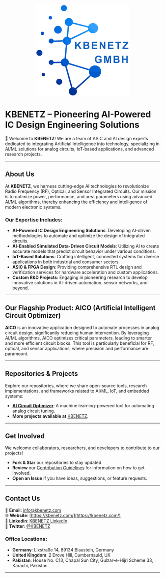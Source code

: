 <p align="center">
  <img src="https://github.com/KBENetzGmbH/.github/blob/main/profile/KBENETZ_Logo.png" alt="KBENETZ Logo" width="300"/>
</p>

# **KBENETZ – Pioneering AI-Powered IC Design Engineering Solutions**

🚀 Welcome to **KBENETZ**! We are a team of ASIC and AI design experts dedicated to integrating Artificial Intelligence into technology, specializing in AI/ML solutions for analog circuits, IoT-based applications, and advanced research projects.

---

## **About Us**

At **KBENETZ**, we harness cutting-edge AI technologies to revolutionize Radio Frequency (RF), Optical, and Sensor Integrated Circuits. Our mission is to optimize power, performance, and area parameters using advanced AI/ML algorithms, thereby enhancing the efficiency and intelligence of modern electronic systems.

### **Our Expertise Includes:**

- **AI-Powered IC Design Engineering Solutions**: Developing AI-driven methodologies to automate and optimize the design of integrated circuits.
- **AI-Enabled Simulated Data-Driven Circuit Models**: Utilizing AI to create accurate models that predict circuit behavior under various conditions.
- **IoT-Based Solutions**: Crafting intelligent, connected systems for diverse applications in both industrial and consumer sectors.
- **ASIC & FPGA Design**: Providing comprehensive RTL design and verification services for hardware acceleration and custom applications.
- **Custom R&D Projects**: Engaging in pioneering research to develop innovative solutions in AI-driven automation, sensor networks, and beyond.

---

## **Our Flagship Product: AICO (Artificial Intelligent Circuit Optimizer)**

**AICO** is an innovative application designed to automate processes in analog circuit design, significantly reducing human intervention. By leveraging AI/ML algorithms, AICO optimizes critical parameters, leading to smarter and more efficient circuit blocks. This tool is particularly beneficial for RF, optical, and sensor applications, where precision and performance are paramount.

---

## **Repositories & Projects**

Explore our repositories, where we share open-source tools, research implementations, and frameworks related to AI/ML, IoT, and embedded systems:

- **[AI Circuit Optimizer](#)**: A machine learning-powered tool for automating analog circuit tuning.
- **More projects available at** [KBENETZ](https://kbenetz.com/).

---

## **Get Involved**

We welcome collaborators, researchers, and developers to contribute to our projects!

- **Fork & Star** our repositories to stay updated.
- **Review** our [Contribution Guidelines](#) for information on how to get involved.
- **Open an Issue** if you have ideas, suggestions, or feature requests.

---

## **Contact Us**

📧 **Email**: [info@kbenetz.com](mailto:info@kbenetz.com)  
🌐 **Website**: [https://kbenetz.com/](https://kbenetz.com/)  
👥 **LinkedIn**: [KBENETZ LinkedIn](#)  
🔗 **Twitter**: [@KBENETZ](#)  

### **Office Locations:**

- **Germany**: Lixstraße 14, 89134 Blaustein, Germany  
- **United Kingdom**: 2 Drove Hill, Cumbernauld, UK  
- **Pakistan**: House No. C13, Chapal Sun City, Gulzar-e-Hijri Scheme 33, Karachi, Pakistan  

---
